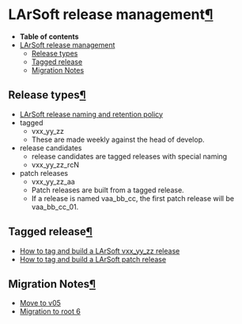 LArSoft release management[¶](#LArSoft-release-management)
==========================================================

-   **Table of contents**
-   [LArSoft release management](#LArSoft-release-management)
    -   [Release types](#Release-types)
    -   [Tagged release](#Tagged-release)
    -   [Migration Notes](#Migration-Notes)


Release types[¶](#Release-types)
--------------------------------

-   [LArSoft release naming and retention policy](LArSoft_release_naming_policy)
-   tagged
    -   vxx\_yy\_zz
    -   These are made weekly against the head of develop.
-   release candidates
    -   release candidates are tagged releases with special naming
    -   vxx\_yy\_zz\_rcN
-   patch releases
    -   vxx\_yy\_zz\_aa
    -   Patch releases are built from a tagged release.
    -   If a release is named vaa\_bb\_cc, the first patch release will be vaa\_bb\_cc\_01.


Tagged release[¶](#Tagged-release)
----------------------------------

-   [How to tag and build a LArSoft vxx\_yy\_zz release](How_to_tag_and_build_a_LArSoft_vx_yy_zz_release)
-   [How to tag and build a LArSoft patch release](How_to_tag_and_build_a_LArSoft_patch_release)


Migration Notes[¶](#Migration-Notes)
------------------------------------

-   [Move to v05](Move_to_v05)
-   [Migration to root 6](Migration_to_root_6)
